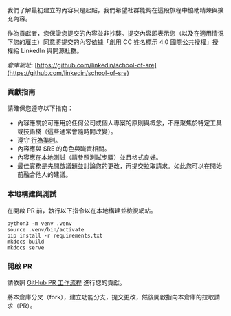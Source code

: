 我們了解最初建立的內容只是起點，我們希望社群能夠在這段旅程中協助精煉與擴充內容。

作為貢獻者，您保證您提交的內容並非抄襲。提交內容即表示您（以及在適用情況下您的雇主）同意將提交的內容依據「創用 CC 姓名標示 4.0 國際公共授權」授權給 LinkedIn 與開源社群。

*倉庫網址*: [https://github.com/linkedin/school-of-sre](https://github.com/linkedin/school-of-sre)

### 貢獻指南
請確保您遵守以下指南：

* 內容應關於可應用於任何公司或個人專案的原則與概念，不應聚焦於特定工具或技術棧（這些通常會隨時間改變）。
* 遵守 [行為準則](/school-of-sre/CODE_OF_CONDUCT/)。
* 內容應與 SRE 的角色與職責相關。
* 內容應在本地測試（請參照測試步驟）並且格式良好。
* 最佳實務是先開啟議題並討論您的更改，再提交拉取請求。如此您可以在開始前融合他人的建議。

### 本地構建與測試
在開啟 PR 前，執行以下指令以在本地構建並檢視網站。

```shell
python3 -m venv .venv
source .venv/bin/activate
pip install -r requirements.txt
mkdocs build
mkdocs serve
```

### 開啟 PR
請依照 [GitHub PR 工作流程](https://guides.github.com/introduction/flow/) 進行您的貢獻。

將本倉庫分叉（fork），建立功能分支，提交更改，然後開啟指向本倉庫的拉取請求（PR）。
